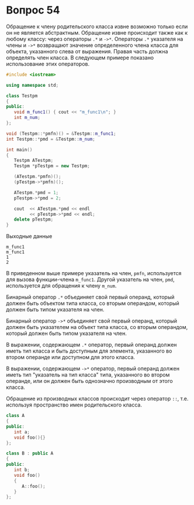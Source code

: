 # Вопрос 54

Обращение к члену родительского класса извне возможно только если он не является абстрактным. Обращение извне происходит также как к любому классу: через операторы `.*` и `->*`.
Операторы `.*` указателя на члены и `->*` возвращают значение определенного члена класса для объекта, указанного слева от выражения. Правая часть должна определять член класса. В следующем примере показано использование этих операторов.
```cpp
#include <iostream>

using namespace std;

class Testpm
{
public:
   void m_func1() { cout << "m_func1\n"; }
   int m_num;
};

void (Testpm::*pmfn)() = &Testpm::m_func1;
int Testpm::*pmd = &Testpm::m_num;

int main()
{
   Testpm ATestpm;
   Testpm *pTestpm = new Testpm;

   (ATestpm.*pmfn)();
   (pTestpm->*pmfn)();

   ATestpm.*pmd = 1;
   pTestpm->*pmd = 2;

   cout  << ATestpm.*pmd << endl
         << pTestpm->*pmd << endl;
   delete pTestpm;
}
```
Выходные данные
```
m_func1
m_func1
1
2
```
В приведенном выше примере указатель на член, `pmfn`, используется для вызова функции-члена `m_func1`. Другой указатель на член, `pmd`, используется для обращения к члену `m_num`.

Бинарный оператор `.*` объединяет свой первый операнд, который должен быть объектом типа класса, со вторым операндом, который должен быть типом указателя на член.

Бинарный оператор `->*` объединяет свой первый операнд, который должен быть указателем на объект типа класса, со вторым операндом, который должен быть типом указателя на член.

В выражении, содержающем `.*` оператор, первый операнд должен иметь тип класса и быть доступным для элемента, указанного во втором операнде или доступном для этого класса.

В выражении, содержающем `->*` оператор, первый операнд должен иметь тип "указатель на тип класса" типа, указанного во втором операнде, или он должен быть однозначно производным от этого класса.

Обращение из производных классов происходит через оператор `::`, т.е. используя пространство имен родительского класса.

```cpp
class A
{
public:
   int a;
   void foo(){}
};

class B : public A
{
public:
   int b;
   void foo()
   {
      A::foo();
   }
};
```